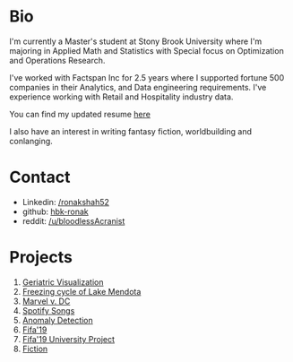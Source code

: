 # Bio
I'm currently a Master's student at Stony Brook University where I'm majoring in Applied Math and Statistics with Special focus on Optimization and Operations Research.

I've worked with Factspan Inc for 2.5 years where I supported fortune 500 companies in their Analytics, and Data engineering requirements. I've experience working with Retail and Hospitality industry data.

You can find my updated resume [here](https://drive.google.com/file/d/17UCVXkCnR06IkJFsi8diB02my5EuMrtp/view?usp=sharing)

I also have an interest in writing fantasy fiction, worldbuilding and conlanging.

# Contact
* Linkedin: [/ronakshah52](https://www.linkedin.com/in/ronakshah52)
* github: [hbk-ronak](https://www.github.com/hbk-ronak/)
* reddit: [/u/bloodlessAcranist](https://www.reddit.com/u/bloodlessAcranist)

# Projects
1. [Geriatric Visualization](http://datascience.ronakshah.xyz/Data-Is-beautiful-Geriatric/)
2. [Freezing cycle of Lake Mendota](http://datascience.ronakshah.xyz/Data-is-beautiful-freezing/)
3. [Marvel v. DC](https://www.kaggle.com/ronakshah52/marvel-v-dc)
4. [Spotify Songs](https://www.kaggle.com/ronakshah52/spotifysongs)
5. [Anomaly Detection](http://datascience.ronakshah.xyz/anomaly-business/)
6. [Fifa'19](https://public.tableau.com/profile/ronak.shah8593#!/vizhome/Fifa19Analysis/Fifa2019)
7. [Fifa'19 University Project](https://drive.google.com/file/d/18N8Q5Pm4VG50cqVSI1HUeu74TmkdZ34A/view?usp=sharing)
8. [Fiction](https://blog.ronakshah.xyz)
